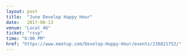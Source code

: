```yaml
---
layout: post
title:  "June Develop Happy Hour"
date:   2017-06-13
venue: "Local 46"
ticket: "rsvp"
time: "6:00 PM"
href: "https://www.meetup.com/Develop-Happy-Hour/events/236821752/"
---
```

